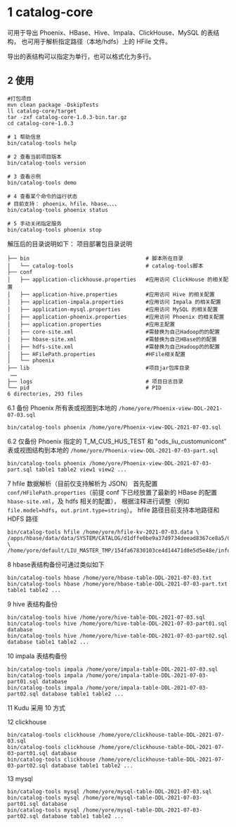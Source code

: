 
# 1 catalog-core
可用于导出 Phoenix、HBase、Hive、Impala、ClickHouse、MySQL 的表结构，
也可用于解析指定路径（本地/hdfs）上的 HFile 文件。

导出的表结构可以指定为单行，也可以格式化为多行。

## 2 使用

```shell script
#打包项目
mvn clean package -DskipTests
ll catalog-core/target
tar -zxf catalog-core-1.0.3-bin.tar.gz
cd catalog-core-1.0.3

# 1 帮助信息
bin/catalog-tools help

# 2 查看当前项目版本
bin/catalog-tools version

# 3 查看示例
bin/catalog-tools demo

# 4 查看某个命令的运行状态
# 目前支持： phoenix、hfile、hbase、、、、
bin/catalog-tools phoenix status

# 5 手动关闭指定服务
bin/catalog-tools phoenix stop

```

解压后的目录说明如下：
项目部署包目录说明
```
├── bin                                     # 脚本所在目录
│   └── catalog-tools                       # catalog-tools脚本
├── conf
│   ├── application-clickhouse.properties   #应用访问 ClickHouse 的相关配置
│   ├── application-hive.properties         #应用访问 Hive 的相关配置
│   ├── application-impala.properties       #应用访问 Impala 的相关配置
│   ├── application-mysql.properties        #应用访问 MySQL 的相关配置
│   ├── application-phoenix.properties      #应用访问 Phoenix 的相关配置
│   ├── application.properties              #应用主配置
│   ├── core-site.xml                       #需替换为自己Hadoop的的配置
│   ├── hbase-site.xml                      #需替换为自己HBase的的配置
│   ├── hdfs-site.xml                       #需替换为自己Hadoop的的配置
│   ├── HFilePath.properties                #HFile相关配置
│   └── phoenix
├── lib                                     #项目jar包库目录
 ……
├── logs                                    # 项目日志目录
└── pid                                     # PID
6 directories, 293 files
```


6.1 备份 Phoenix 所有表或视图到本地的 `/home/yore/Phoenix-view-DDL-2021-07-03.sql`
```
bin/catalog-tools phoenix /home/yore/Phoenix-view-DDL-2021-07-03.sql
```

6.2 仅备份 Phoenix 指定的 T_M_CUS_HUS_TEST 和 "ods_liu_customunicont" 表或视图结构到本地的 `/home/yore/Phoenix-view-DDL-2021-07-03-part.sql`
```
bin/catalog-tools phoenix /home/yore/Phoenix-view-DDL-2021-07-03-part.sql table1 table2 view1 view2 ...
```

7 hfile 数据解析（目前仅支持解析为 JSON）
首先配置 `conf/HFilePath.properties`（前提 conf 下已经放置了最新的 HBase 的配置 `hbase-site.xml`，及 hdfs 相关的配置），
根据注释进行调整（例如 `file.model=hdfs`，`out.print.type=string`）。
hfile 路径目前支持本地路径和 HDFS 路径
```
bin/catalog-tools hfile /home/yore/hfile-kv-2021-07-03.data \
/apps/hbase/data/data/SYSTEM/CATALOG/d1dffe0be9a37d9734deead8367ce8a5/0/9fe264edcae946818e925d381638bae8 \
/home/yore/default/LIU_MASTER_TMP/154fa67830103ce4d14471d8e5d5e48e/info/dffc6865b268405a807e80350b528914
```

8 hbase表结构备份可通过类似如下
```
bin/catalog-tools hbase /home/yore/hbase-table-DDL-2021-07-03.txt
bin/catalog-tools hbase /home/yore/hbase-table-DDL-2021-07-03-part.txt table1 table2 ...
```


9 hive 表结构备份
```
bin/catalog-tools hive /home/yore/hive-table-DDL-2021-07-03.sql
bin/catalog-tools hive /home/yore/hive-table-DDL-2021-07-03-part01.sql database
bin/catalog-tools hive /home/yore/hive-table-DDL-2021-07-03-part02.sql database table1 table2 ...
```


10 impala 表结构备份
```
bin/catalog-tools impala /home/yore/impala-table-DDL-2021-07-03.sql
bin/catalog-tools impala /home/yore/impala-table-DDL-2021-07-03-part01.sql database
bin/catalog-tools impala /home/yore/impala-table-DDL-2021-07-03-part02.sql database table1 table2 ...
```

11 Kudu
采用 10 方式

12 clickhouse
```
bin/catalog-tools clickhouse /home/yore/clickhouse-table-DDL-2021-07-03.sql
bin/catalog-tools clickhouse /home/yore/clickhouse-table-DDL-2021-07-03-part01.sql database
bin/catalog-tools clickhouse /home/yore/clickhouse-table-DDL-2021-07-03-part02.sql database table1 table2 ...
```

13 mysql
```
bin/catalog-tools mysql /home/yore/mysql-table-DDL-2021-07-03.sql
bin/catalog-tools mysql /home/yore/mysql-table-DDL-2021-07-03-part01.sql database
bin/catalog-tools mysql /home/yore/mysql-table-DDL-2021-07-03-part02.sql database table1 table2 ...
```

